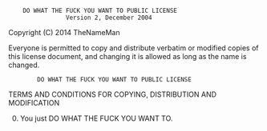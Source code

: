         DO WHAT THE FUCK YOU WANT TO PUBLIC LICENSE 
                    Version 2, December 2004 

 Copyright (C) 2014 TheNameMan

 Everyone is permitted to copy and distribute verbatim or modified 
 copies of this license document, and changing it is allowed as long 
 as the name is changed. 

            DO WHAT THE FUCK YOU WANT TO PUBLIC LICENSE 
   TERMS AND CONDITIONS FOR COPYING, DISTRIBUTION AND MODIFICATION 

  0. You just DO WHAT THE FUCK YOU WANT TO.
